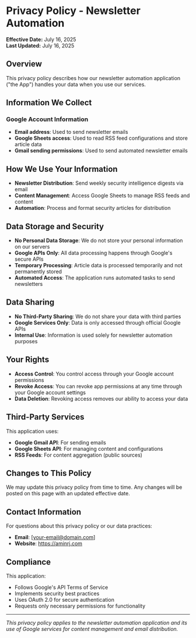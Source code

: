 # Privacy Policy - Newsletter Automation

**Effective Date:** July 16, 2025  
**Last Updated:** July 16, 2025

## Overview

This privacy policy describes how our newsletter automation application ("the App") handles your data when you use our services.

## Information We Collect

### Google Account Information

- **Email address**: Used to send newsletter emails
- **Google Sheets access**: Used to read RSS feed configurations and store article data
- **Gmail sending permissions**: Used to send automated newsletter emails

## How We Use Your Information

- **Newsletter Distribution**: Send weekly security intelligence digests via email
- **Content Management**: Access Google Sheets to manage RSS feeds and content
- **Automation**: Process and format security articles for distribution

## Data Storage and Security

- **No Personal Data Storage**: We do not store your personal information on our servers
- **Google APIs Only**: All data processing happens through Google's secure APIs
- **Temporary Processing**: Article data is processed temporarily and not permanently stored
- **Automated Access**: The application runs automated tasks to send newsletters

## Data Sharing

- **No Third-Party Sharing**: We do not share your data with third parties
- **Google Services Only**: Data is only accessed through official Google APIs
- **Internal Use**: Information is used solely for newsletter automation purposes

## Your Rights

- **Access Control**: You control access through your Google account permissions
- **Revoke Access**: You can revoke app permissions at any time through your Google account settings
- **Data Deletion**: Revoking access removes our ability to access your data

## Third-Party Services

This application uses:

- **Google Gmail API**: For sending emails
- **Google Sheets API**: For managing content and configurations
- **RSS Feeds**: For content aggregation (public sources)

## Changes to This Policy

We may update this privacy policy from time to time. Any changes will be posted on this page with an updated effective date.

## Contact Information

For questions about this privacy policy or our data practices:

- **Email**: [your-email@domain.com]
- **Website**: https://aminrj.com

## Compliance

This application:

- Follows Google's API Terms of Service
- Implements security best practices
- Uses OAuth 2.0 for secure authentication
- Requests only necessary permissions for functionality

---

_This privacy policy applies to the newsletter automation application and its use of Google services for content management and email distribution._
